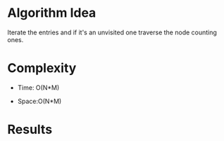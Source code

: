 # Algorithm Idea

Iterate the entries and if it's an unvisited one traverse the node counting ones.

# Complexity

- Time: O(N*M)

- Space:O(N*M)

# Results


